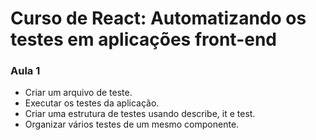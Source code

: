 # Curso de React: Automatizando os testes em aplicações front-end

### Aula 1
* Criar um arquivo de teste.
* Executar os testes da aplicação.
* Criar uma estrutura de testes usando describe, it e test.
* Organizar vários testes de um mesmo componente.
